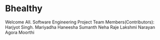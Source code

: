# Bhealthy
Welcome All. 
Software Engineering Project
Team Members(Contributors): 
Harjyot Singh.
Mariyadha Haneesha
Sumanth
Neha Raje
Lakshmi Narayan Agora Moorthi
